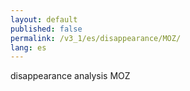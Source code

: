 ```yaml
---
layout: default
published: false
permalink: /v3_1/es/disappearance/MOZ/
lang: es
---
```


disappearance analysis MOZ
